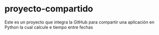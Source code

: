 # proyecto-compartido
Este es un proyecto que integra la GitHub para compartir una aplicación en Python la cual calcule e tiempo entre fechas
